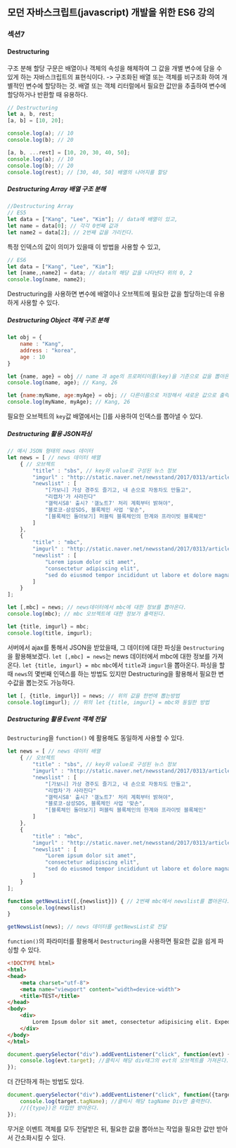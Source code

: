 ## 모던 자바스크립트(javascript) 개발을 위한 ES6 강의

### 섹션7

#### Destructuring
구조 분해 할당 구문은 배열이나 객체의 속성을 해체하여 그 값을 개별 변수에 담을 수 있게 하는 자바스크립트의 표현식이다.
-> 구조화된 배열 또는 객체를 비구조화 하여 개별적인 변수에 할당하는 것.
배열 또는 객체 리터럴에서 필요한 값만을 추출하여 변수에 할당하거나 반환할 때 유용하다.

```js
// Destructuring
let a, b, rest;
[a, b] = [10, 20];

console.log(a); // 10
console.log(b); // 20

[a, b, ...rest] = [10, 20, 30, 40, 50];
console.log(a); // 10
console.log(b); // 20
console.log(rest); // [30, 40, 50] 배열의 나머지를 할당
```

##### Destructuring Array 배열 구조 분해

```js
//Destructuring Array
// ES5
let data = ["Kang", "Lee", "Kim"]; // data에 배열이 있고,
let name = data[0]; // 각각 0번째 값과
let name2 = data[2]; // 2번째 값을 가리킨다.
```
특정 인덱스의 값이 의미가 있을때 이 방법을 사용할 수 있고,

```js
// ES6
let data = ["Kang", "Lee", "Kim"];
let [name,,name2] = data; // data의 해당 값을 나타낸다 위의 0, 2
console.log(name, name2);
```
Destructuring을 사용하면 변수에 배열이나 오브젝트에 필요한 값을 할당하는데 유용하게 사용할 수 있다.

##### Destructuring Object 객체 구조 분해
```js
let obj = {
    name : "Kang",
    address : "korea",
    age : 10
}

let {name, age} = obj // name 과 age의 프로퍼티이름(key)을 기준으로 값을 뽑아온다.
console.log(name, age); // Kang, 26

let {name:myName, age:myAge} = obj; // 다른이름으로 저장해서 새로운 값으로 출력해줄 수 있다.
console.log(myName, myAge); // Kang, 26
```
필요한 오브젝트의 `key`값 배열에서는 []를 사용하여 인덱스를 뽑아낼 수 있다.

##### Destructuring 활용 JSON파싱

```js
// 예시 JSON 형태의 news 데이터
let news = [ // news 데이터 배열
    { // 오브젝트
        "title" : "sbs", // key와 value로 구성된 뉴스 정보
        "imgurl" : "http://static.naver.net/newsstand/2017/0313/article_img/9054/173200/001.jpg",
        "newslist" : [
            "[가보니] 가상 경주도 즐기고, 내 손으로 자동차도 만들고",
            "리캡차'가 사라진다"
            "갤럭시S8' 출시? '갤노트7' 처리 계획부터 밝혀야",
            "블로코-삼성SDS, 블록체인 사업 '맞손",
            "[블록체인 돌아보기] 퍼블릭 블록체인의 한계와 프라이빗 블록쳬인"
        ]
    },
    {
        "title" : "mbc",
        "imgurl" : "http://static.naver.net/newsstand/2017/0313/article_img/9033/220451/001.jpg",
        "newslist" : [
            "Lorem ipsum dolor sit amet",
            "consectetur adipiscing elit",
            "sed do eiusmod tempor incididunt ut labore et dolore magna aliqua"
        ]
    }
];

let [,mbc] = news; // news데이터에서 mbc에 대한 정보를 뽑아온다.
console.log(mbc); // mbc 오브젝트에 대한 정보가 출력된다.

let {title, imgurl} = mbc;
console.log(title, imgurl);
```

서버에서 ajax를 통해서 JSON을 받았을때, 그 데이터에 대한 파싱을 `Destructuring`을 활용해보겠다.
`let [,mbc] = news`는 news 데이터에서 mbc에 대한 정보를 가져온다. `let {title, imgurl} = mbc` `mbc`에서 `title`과 `imgurl`을 뽑아온다.
파싱을 할때 `news`의 몇번째 인덱스를 하는 방법도 있지만 Destructuring을 활용해서 필요한 변수값을 뽑는것도 가능하다.

``` js
let [, {title, imgurl}] = news; // 위의 값을 한번에 뽑는방법
console.log(imgurl); // 위의 let {title, imgurl} = mbc와 동일한 방법
```

##### Destructuring 활용 Event 객체 전달

`Destructuring`을 `function()` 에 활용해도 동일하게 사용할 수 있다.

```js
let news = [ // news 데이터 배열
    { // 오브젝트
        "title" : "sbs", // key와 value로 구성된 뉴스 정보
        "imgurl" : "http://static.naver.net/newsstand/2017/0313/article_img/9054/173200/001.jpg",
        "newslist" : [
            "[가보니] 가상 경주도 즐기고, 내 손으로 자동차도 만들고",
            "리캡차'가 사라진다"
            "갤럭시S8' 출시? '갤노트7' 처리 계획부터 밝혀야",
            "블로코-삼성SDS, 블록체인 사업 '맞손",
            "[블록체인 돌아보기] 퍼블릭 블록체인의 한계와 프라이빗 블록쳬인"
        ]
    },
    {
        "title" : "mbc",
        "imgurl" : "http://static.naver.net/newsstand/2017/0313/article_img/9033/220451/001.jpg",
        "newslist" : [
            "Lorem ipsum dolor sit amet",
            "consectetur adipiscing elit",
            "sed do eiusmod tempor incididunt ut labore et dolore magna aliqua"
        ]
    }
];

function getNewsList([,{newslist}]) { // 2번째 mbc에서 newslist를 뽑아온다. [{newslist}] = 첫번째 뉴스의 newslist를 가져온다.
    console.log(newslist)
}

getNewsList(news); // news 데이터를 getNewsList로 전달
```

`function()`의 파라미터를 활용해서  `Destructuring`을 사용하면 필요한 값을 쉽게 파싱할 수 있다.

```html
<!DOCTYPE html>
<html>
<head>
    <meta charset="utf-8">
    <meta name="viewport" content="width=device-width">
    <title>TEST</title>
</head>
<body>
    <div>
        Lorem Ipsum dolor sit amet, consectetur adipisicing elit. Expedita repellendus incidunt, aspernatur molestiae at, earum tempore amet soluta quasi delectus quibusdam dolores, modi illo qui sed quo quis pererendis minus.
    </div>
</body>
</html>
```

```js
document.querySelector("div").addEventListener("click", function(evt) { 
    console.log(evt.target); //클릭시 해당 div태그의 evt의 오브젝트를 가져온다.
});
```

더 간단하게 하는 방법도 있다.

```js
document.querySelector("div").addEventListener("click", function({target}) { // 이벤트 객체를 다 넘겨주는게 아니라 target만 넘겨준다.
    console.log(target.tagName); //클릭시 해당 tagName Div만 출력한다.
    //({type})은 타입만 받아온다.
});
```

무거운 이벤트 객체를 모두 전달받은 뒤, 필요한 값을 뽑아쓰는 작업을 필요한 값만 받아서 간소화시킬 수 있다.